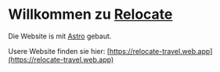 # Willkommen zu [Relocate](https://relocate-travel.web.app)

Die Website is mit [Astro](https://astro.build) gebaut.

Usere Website finden sie hier: 
[https://relocate-travel.web.app](https://relocate-travel.web.app)